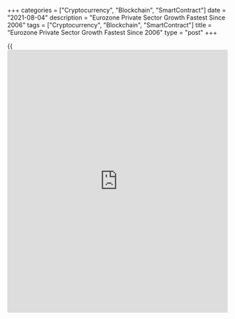 +++
categories = ["Cryptocurrency", "Blockchain", "SmartContract"]
date = "2021-08-04"
description = "Eurozone Private Sector Growth Fastest Since 2006"
tags = ["Cryptocurrency", "Blockchain", "SmartContract"]
title = "Eurozone Private Sector Growth Fastest Since 2006"
type = "post"
+++

{{<iframe id="large-banner" src="https://www.bounty.group/#slide=16.0" width="100%" height="600" scrolling="no" style="border: 0px solid rgb(216, 221, 230); border-radius: 3px;">}}

The euro area private sector grew the most in more than 15 years in
July, underpinned by steep manufacturing output growth and an
accelerated expansion of services activity, final data from IHS Markit
showed on Wednesday.

The composite output index rose to 60.2 in July from 59.5 in the
previous month. But the reading was below the flash score of 60.6.

A score above the neutral 50.0 indicates expansion in the sector. This
was the longest uninterrupted sequence of expansion since the pandemic
began early last year.  
  
Services activity grew at its fastest pace since mid-2006. Although
manufacturing production rose at its softest rate in five months, the
expansion outstripped that seen in the services sector.

Easing virus restrictions and further vaccination progress are boosting
demand for a wide variety of activities in the service sector.

The final services Purchasing Managers' Index advanced to 59.8 from 58.3
in June. However, this was below the flash 60.4.

"Alongside the sustained elevated growth recorded in the manufacturing
sector, the impressive strength of the service sector's expansion in
July means the eurozone should see GDP growth accelerate in the third
quarter," Chris Williamson, chief [business][1] economist at IHS Markit
said.

Among the four largest Eurozone economies, the fastest growth was seen
in Germany, where again the rate of expansion accelerated to a record
high. In Italy, private sector activity growth jumped to a three-
and-a-half year high, while Spain and France registered softer increases
in output.

Germany's private sector growth surpassed the previous record set in
June 2006. The composite output index advanced to 62.4 in July from 60.1
in June. The flash score was 62.5.

Strong increases in activity were seen across both the manufacturing and
service sectors. The services PMI came in at 61.8 compared to 57.5 in
June and the flash 62.2.

France's private sector growth slowed from June's 41-month high in July.
The composite PMI slid to 56.6 from 57.4. The flash reading was 56.8.
But the score was consistent with sharp expansion when compared with
those seen over the past three-and-a-half years.

At 56.8, the services PMI was down from 57.8 in June and the flash 57.0.
Nonetheless, the sector expanded for the fourth straight month.  
  
Italy's private sector expanded at the fastest pace since January 2018.
The composite output index posted 58.6 in July compared to 58.3 a month
ago.

At the sector level, the upturn was broad-based, with manufacturing
growth again outpacing that for services, despite the latter seeing the
quickest rate of expansion for 14 years. The services PMI rose to 58.0
in July from 56.7 in the previous month.  
  
Spain's private sector activity growth remained strong in July, though
slightly down from June. The composite output index recorded 61.2, down
from 62.4 in June, but above the crucial 50.0 no-change mark for the
fifth successive month. The services PMI dropped to 61.9 in July from
62.5 in the previous month.

For comments and feedback [contact](https://www.playgroundfx.com/contact/): editorial@rtt[news](https://www.letsplayfx.com/blog/forex-news-website/).com

[Economic News][2]

 **What parts of the world are seeing the best (and worst) economic
performances lately? Click[here][3] to check out our [Econ Scorecard][3]
and find out! See up-to-the-moment [ranking](https://www.playgroundfx.com/blog/crypto-exchange-ranking/)s for the best and worst
performers in [GDP][4], [unemployment rate][5], [inflation][6] and much
more.**

   1. www.rtt[news](https://www.letsplayfx.com/blog/forex-news-website/).com/Content/Business.aspx
   2. www.rtt[news](https://www.letsplayfx.com/blog/forex-news-website/).com/Content/EconomicNews.aspx
   3. www.rtt[news](https://www.letsplayfx.com/blog/forex-news-website/).com/economic-scorecard/world-rank/retail-sales/highest-performance.aspx
   4. www.rtt[news](https://www.letsplayfx.com/blog/forex-news-website/).com/economic-scorecard/world-rank/GDP/highest-performance.aspx
   5. www.rtt[news](https://www.letsplayfx.com/blog/forex-news-website/).com/economic-scorecard/world-rank/unemployment-rate/lowest-performance.aspx
   6. www.rtt[news](https://www.letsplayfx.com/blog/forex-news-website/).com/economic-scorecard/world-rank/CPI/highest-performance.aspx